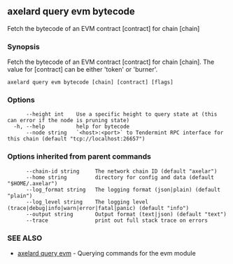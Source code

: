 ## axelard query evm bytecode

Fetch the bytecode of an EVM contract \[contract\] for chain \[chain\]

### Synopsis

Fetch the bytecode of an EVM contract \[contract\] for chain \[chain\]. The value for \[contract\] can be either 'token' or 'burner'.

```
axelard query evm bytecode [chain] [contract] [flags]
```

### Options

```
      --height int    Use a specific height to query state at (this can error if the node is pruning state)
  -h, --help          help for bytecode
      --node string   `<host>:<port>` to Tendermint RPC interface for this chain (default "tcp://localhost:26657")
```

### Options inherited from parent commands

```
      --chain-id string     The network chain ID (default "axelar")
      --home string         directory for config and data (default "$HOME/.axelar")
      --log_format string   The logging format (json|plain) (default "plain")
      --log_level string    The logging level (trace|debug|info|warn|error|fatal|panic) (default "info")
      --output string       Output format (text|json) (default "text")
      --trace               print out full stack trace on errors
```

### SEE ALSO

- [axelard query evm](/cli-docs/v0_31_2/axelard_query_evm) - Querying commands for the evm module
